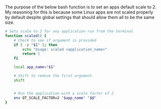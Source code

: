 The purpose of the below bash function is to set an apps default scale to 2. My reasoning for this is because some Linux apps are not scaled properly by default despite global settings that should allow them all to be the same size.

```bash
# Sets scale to 2 for any application run from the terminal 
function scaled() {
    # Check to see if argument is provided
    if [ -z "$1" ]; then
        echo "Usage: scaled <application_name>"
        return 1
    fi

    local app_name="$1"

    # Shift to remove the first argument
    shift


    # Run the application with a scale factor of 2
    env QT_SCALE_FACTOR=2 "$app_name" "$@"
}
```